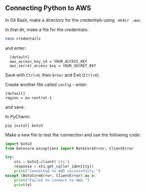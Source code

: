 ## Connecting Python to AWS
In Git Bash, make a directory for the credentials using ``` mkdir .aws```.

In that dir, make a file for the credentials:

```bash
nano credentails
  ```

and enter:
```
  [default]
  aws_access_key_id = YOUR_ACCESS_KEY
  aws_secret_access_key = YOUR_SECRET_KEY
```
Save with `Ctrl+O`, then `Enter` and Exit (`Ctrl+X`).

Create another file called `config` - enter:
```
[default]
region = eu-central-1
```
and save. 


In PyCharm:
```
pip install boto3
```

Make a new file to test the connection and use the following code:


``` python
import boto3
from botocore.exceptions import BotoCoreError, ClientError

try:
    sts = boto3.client('sts')
    response = sts.get_caller_identity()
    print("Connected to AWS successfully.")
except (BotoCoreError, ClientError) as e:
    print("Failed to connect to AWS.")
    print(e)
```
